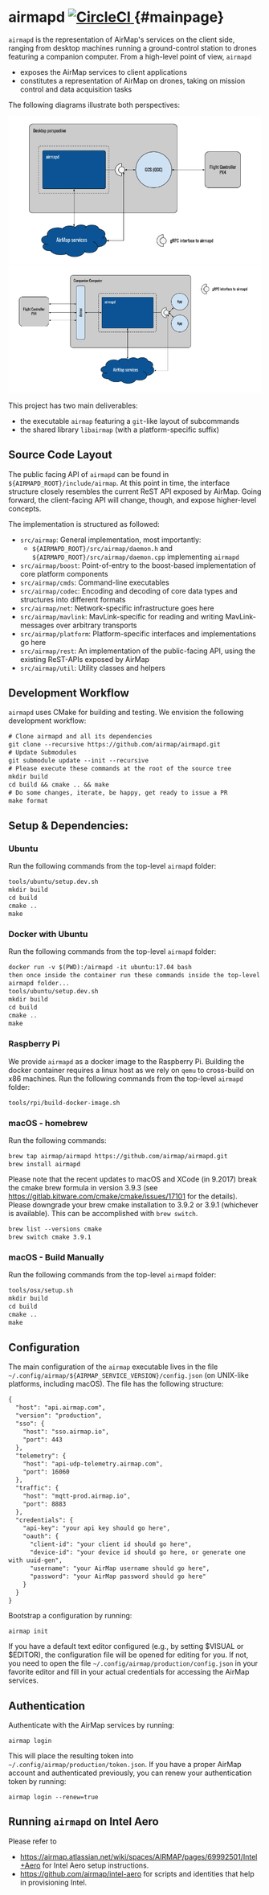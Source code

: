 # airmapd [ ![CircleCI](https://cici-us-west-2a.airmap.io/gh/airmap/airmapd.svg?style=svg&circle-token=14a0fc3307775671f97988bd781b674977671dd8) ](https://cici-us-west-2a.airmap.io/gh/airmap/airmapd) {#mainpage}

`airmapd` is the representation of AirMap's services on the client side, ranging from desktop machines running a ground-control station to drones featuring a companion computer. From a high-level point of view, `airmapd`
 - exposes the AirMap services to client applications
 - constitutes a representation of AirMap on drones, taking on mission control and data acquisition tasks

The following diagrams illustrate both perspectives:

![desktop perspective](doc/images/desktop-perspective.png)
![vehicle perspective](doc/images/vehicle-perspective.png)

This project has two main deliverables:
 - the executable `airmap` featuring a `git`-like layout of subcommands
 - the shared library `libairmap` (with a platform-specific suffix)

## Source Code Layout

The public facing API of `airmapd` can be found in `${AIRMAPD_ROOT}/include/airmap`. At this point in time, the interface
structure closely resembles the current ReST API exposed by AirMap. Going forward, the client-facing API will change, though,
and expose higher-level concepts.

The implementation is structured as followed:
 - `src/airmap`: General implementation, most importantly:
   - `${AIRMAPD_ROOT}/src/airmap/daemon.h` and `${AIRMAPD_ROOT}/src/airmap/daemon.cpp` implementing `airmapd`
 - `src/airmap/boost`: Point-of-entry to the boost-based implementation of core platform components
 - `src/airmap/cmds`: Command-line executables
 - `src/airmap/codec`: Encoding and decoding of core data types and structures into different formats
 - `src/airmap/net`: Network-specific infrastructure goes here
 - `src/airmap/mavlink`: MavLink-specific for reading and writing MavLink-messages over arbitrary transports
 - `src/airmap/platform`: Platform-specific interfaces and implementations go here
 - `src/airmap/rest`: An implementation of the public-facing API, using the existing ReST-APIs exposed by AirMap
 - `src/airmap/util`: Utility classes and helpers

## Development Workflow

`airmapd` uses CMake for building and testing. We envision the following development workflow:
```
# Clone airmapd and all its dependencies
git clone --recursive https://github.com/airmap/airmapd.git
# Update Submodules
git submodule update --init --recursive
# Please execute these commands at the root of the source tree
mkdir build
cd build && cmake .. && make
# Do some changes, iterate, be happy, get ready to issue a PR
make format
```

## Setup & Dependencies:

### Ubuntu
Run the following commands from the top-level `airmapd` folder:

```
tools/ubuntu/setup.dev.sh
mkdir build
cd build
cmake ..
make
```

### Docker with Ubuntu
Run the following commands from the top-level `airmapd` folder:

```
docker run -v $(PWD):/airmapd -it ubuntu:17.04 bash
then once inside the container run these commands inside the top-level airmapd folder...
tools/ubuntu/setup.dev.sh
mkdir build
cd build
cmake ..
make
```

### Raspberry Pi
We provide `airmapd` as a docker image to the Raspberry Pi. Building the docker container requires a linux host as we rely on `qemu` to cross-build on x86 machines. Run the following commands from the top-level `airmapd` folder:
```
tools/rpi/build-docker-image.sh
```

### macOS - homebrew
Run the following commands:
```
brew tap airmap/airmapd https://github.com/airmap/airmapd.git
brew install airmapd
```
Please note that the recent updates to macOS and XCode (in 9.2017) break the cmake brew formula in version 3.9.3 (see https://gitlab.kitware.com/cmake/cmake/issues/17101 for the details). Please downgrade your brew cmake installation to 3.9.2 or 3.9.1 (whichever is available). This can be accomplished with `brew switch`.
```
brew list --versions cmake
brew switch cmake 3.9.1
```

### macOS - Build Manually
Run the following commands from the top-level `airmapd` folder:
```
tools/osx/setup.sh
mkdir build
cd build
cmake ..
make
```

## Configuration

The main configuration of the `airmap` executable lives in the file `~/.config/airmap/${AIRMAP_SERVICE_VERSION}/config.json` (on UNIX-like platforms, including macOS). The file has the following structure:
```
{
  "host": "api.airmap.com",
  "version": "production",
  "sso": {
    "host": "sso.airmap.io",
    "port": 443
  },
  "telemetry": {
    "host": "api-udp-telemetry.airmap.com",
    "port": 16060
  },
  "traffic": {
    "host": "mqtt-prod.airmap.io",
    "port": 8883
  },
  "credentials": {
    "api-key": "your api key should go here",
    "oauth": {
      "client-id": "your client id should go here",
      "device-id": "your device id should go here, or generate one with uuid-gen",
      "username": "your AirMap username should go here",
      "password": "your AirMap password should go here"
    }
  }
}
```
Bootstrap a configuration by running:
```
airmap init
```
If you have a default text editor configured (e.g., by setting $VISUAL or $EDITOR), the configuration file will be opened for editing for you. If not, you need to open the file `~/.config/airmap/production/config.json` in your favorite editor and fill in your actual credentials for accessing the AirMap services.

## Authentication
Authenticate with the AirMap services by running:
```
airmap login
```
This will place the resulting token into `~/.config/airmap/production/token.json`.
If you have a proper AirMap account and authenticated previously, you can renew your authentication token by running:
```
airmap login --renew=true
```

## Running `airmapd` on Intel Aero
Please refer to
 * https://airmap.atlassian.net/wiki/spaces/AIRMAP/pages/69992501/Intel+Aero for Intel Aero setup instructions.
 * https://github.com/airmap/intel-aero for scripts and identities that help in provisioning Intel.
